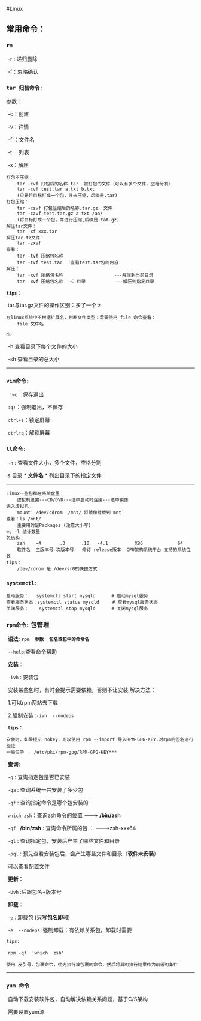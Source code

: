#Linux



## 常用命令：

###  `rm`

​	-r : 递归删除

​	-f：忽略确认



### **`tar 归档命令:`**

参数：

​	-c：创建

​	-v：详情

​	-f ：文件名

​	-t ：列表

​	-x：解压

```
打包不压缩：
	tar -cvf 打包后的名称.tar  被打包的文件（可以有多个文件，空格分割）
	tar -cvf test.tar a.txt b.txt
	(只是将目标打成一个包，并未压缩，后缀是.tar)
打包压缩：
	tar -czvf 打包压缩后的名称.tar.gz  文件
	tar -czvf test.tar.gz a.txt /aa/
	(将目标打成一个包，并进行压缩,后缀是.tat.gz)
解压tar文件：
	tar -xf xxx.tar
解压tar.tz文件：
	tar -zxvf
查看：
	tar -tvf 压缩包名称 
	tar -tvf test.tar  :查看test.tar包的内容
解压：
	tar -xvf 压缩包名称   				 ---解压到当前目录
	tar -xvf 压缩包名称  -C 目录 	        ---解压到指定目录
```

**`tips：`**

​	tar与tar.gz文件的操作区别：多了一个   `z`

```
在linux系统中不根据扩展名，判断文件类型：需要使用 file 命令查看：
	file 文件名
```

`du `

​	-h 查看目录下每个文件的大小

​	-sh 查看目录的总大小

***

### **`vim命令:`**

​	`：wq`：保存退出

​	 `:q!`：强制退出，不保存

​	`ctrl+s`：锁定屏幕

​	`ctrl+q`：解锁屏幕

### **`ll命令:`**

​	`-h` : 查看文件大小，多个文件，空格分割

ls  目录   * **文件名** *  列出目录下的指定文件



***

```
Linux一些包都在系统盘里：
	虚拟机设置---CD/DVD---选中启动时连接---选中镜像
进入虚拟机：
	mount  /dev/cdrom  /mnt/ 将镜像挂载到 mnt
查看：ls /mnt/
	主要用的是Packages (注意大小写)
wc -l 统计数量
包结构：
	zsh    -4		.3		.10   -4.1 			X86				64	
	软件名  主版本号 次版本号   修订 release版本  CPU架构系统平台 支持的系统位数
tips：
	/dev/cdrom 是 /dev/sr0的快捷方式

```

### `systemctl:`



```
启动服务： 	systemctl start mysqld 		# 启动mysql服务
查看服务状态：systemctl status mysqld	   # 查看mysql服务状态
关闭服务：    systemctl stop mysqld		# 关闭mysql服务
```



### **`rpm命令:` 包管理**

​	**语法:**    **`rpm  参数  包名或包中的命令名`**

​	`--help`:查看命令帮助

​	**安装：**

​		`-ivh` : 安装包  

​			安装某些包时，有时会提示需要依赖，否则不让安装,解决方法：

​				1.可以rpm网站去下载

​				2.强制安装 :`-ivh  --nodeps`

​		**`tips：`**

```
安装时，如果提示 nokey，可以使用 rpm --import 导入RPM-GPG-KEY.对rpm的签名进行验证
一般位于 ： /etc/pki/rpm-gpg/RPM-GPG-KEY***
```

​	**查询:**

​		`-q` : 查询指定包是否已安装

​		`-qa` : 查询系统一共安装了多少包

​		`-qf` : 查询指定命令是哪个包安装的

​			`which zsh`：查询zsh命令的位置   ---> **/bin/zsh**

​			`-qf ` **/bin/zsh** :  查询命令所属的包 ： --->zsh-xxx64

​		`-ql` : 查询指定包，安装后产生了哪些文件和目录

​		`-pql` : 预先查看安装包后，会产生哪些文件和目录（**软件未安装**）

​				可以查看配置文件

​	**更新：**

​		`-Uvh`  :后跟包名+版本号

​	**卸载：**

​		`-e` : 卸载包 (**只写包名即可**)

​		`-e  --nodeps` :强制卸载：有依赖关系包，卸载时需要

`tips:`

​	`rpm -qf  'which  zsh'`

```
使用 反引号，包裹命令，优先执行被包裹的命令，然后将其的执行结果作为前者的条件
```

***

### `yum 命令`

​	自动下载安装软件包，自动解决依赖关系问题，基于C/S架构

​	需要设置yum源